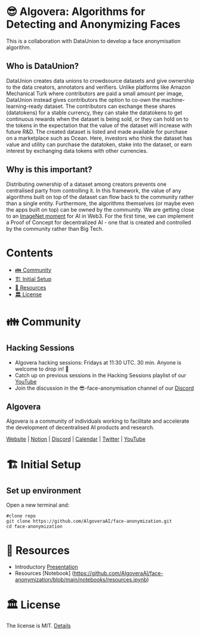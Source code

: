 # 😎 Algovera: Algorithms for Detecting and Anonymizing Faces

This is a collaboration with DataUnion to develop a face anonymisation algorithm. 

## Who is DataUnion?
DataUnion creates data unions to crowdsource datasets and give ownership to the data creators, annotators and verifiers. Unlike platforms like Amazon Mechanical Turk where contributors are paid a small amount per image, DataUnion instead gives contributors the option to co-own the machine-learning-ready dataset. The contributors can exchange these shares (datatokens) for a stable currency, they can stake the datatokens to get continuous rewards when the dataset is being sold, or they can hold on to the tokens in the expectation that the value of the dataset will increase with future R&D. The created dataset is listed and made available for purchase on a marketplace such as Ocean. Here, investors who think the dataset has value and utility can purchase the datatoken, stake into the dataset, or earn interest by exchanging data tokens with other currencies.

## Why is this important?
Distributing ownership of a dataset among creators prevents one centralised party from controlling it. In this framework, the value of any algorithms built on top of the dataset can flow back to the community rather than a single entity. Furthermore, the algorithms themselves (or maybe even the apps built on top) can be owned by the community. We are getting close to an [ImageNet moment](https://news.ycombinator.com/item?id=17493090) for AI in Web3. For the first time, we can implement a Proof of Concept for decentralized AI - one that is created and controlled by the community rather than Big Tech.

# Contents

- [👪 Community](#-community)
- [🏗 Initial Setup](#-initial-setup)
- [🤖 Resources](#-resources)
- [🏛 License](#-license)

# 👪 Community

## Hacking Sessions
- Algovera hacking sessions: Fridays at 11:30 UTC. 30 min. Anyone is welcome to drop in! 👋
- Catch up on previous sessions in the Hacking Sessions playlist of our [YouTube](https://www.youtube.com/watch?v=3fEOWSxYDS4&list=PLgIrgqrkZC92BwzU41av4AnnqVhV9MpND)
- Join the discussion in the 😎-face-anonymisation channel of our [Discord](https://discord.gg/e65RuHSDS5)

## Algovera

Algovera is a community of individuals working to facilitate and accelerate the development of decentralised AI products and research.

[Website](https://www.algovera.ai/) | [Notion](https://algovera.notion.site/) | [Discord](https://discord.gg/e65RuHSDS5) | [Calendar](https://algovera.notion.site/Calendar-9d79fab364234b47b6d24021efc28e42) | [Twitter](https://twitter.com/AlgoveraAI) | [YouTube](https://www.youtube.com/channel/UC2A5iUpP6k52ZZmC8LFj1IA) 

# 🏗 Initial Setup 

## Set up environment

Open a new terminal and:
```console
#clone repo
git clone https://github.com/AlgoveraAI/face-anonymization.git
cd face-anonymization
```

# 🤖 Resources

* Introductory [Presentation](https://docs.google.com/presentation/d/1rYopNHlvFvV2Pqa08sGWxLbhR8uuiqfPgFnomJO9oVM/edit?usp=sharing)
* Resources [Notebook] (https://github.com/AlgoveraAI/face-anonymization/blob/main/notebooks/resources.ipynb)

# 🏛 License

The license is MIT. [Details](LICENSE)
